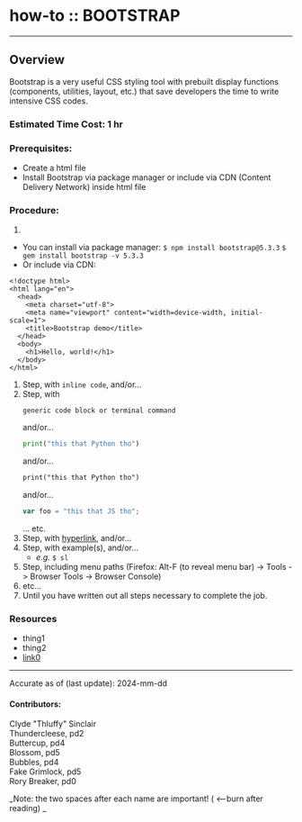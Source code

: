 # how-to :: BOOTSTRAP
---
## Overview
Bootstrap is a very useful CSS styling tool with prebuilt display functions (components, utilities, layout, etc.) that save developers the time to write intensive CSS codes.

### Estimated Time Cost: 1 hr

### Prerequisites:

- Create a html file
- Install Bootstrap via package manager or include via CDN (Content Delivery Network) inside html file

### Procedure:
1. 
- You can install via package manager:
`$ npm install bootstrap@5.3.3`
`$ gem install bootstrap -v 5.3.3`
- Or include via CDN:
```
<!doctype html>
<html lang="en">
  <head>
    <meta charset="utf-8">
    <meta name="viewport" content="width=device-width, initial-scale=1">
    <title>Bootstrap demo</title>
  </head>
  <body>
    <h1>Hello, world!</h1>
  </body>
</html>
```
1. Step, with `inline code`, and/or...
1. Step, with
    ```
    generic code block or terminal command
    ```
   and/or...
    ```python
    print("this that Python tho")
    ```
   and/or...
    ```html
    print("this that Python tho")
    ```
   and/or...
    ```javascript
    var foo = "this that JS tho";
    ```
   ... etc.
1. Step, with [hyperlink](https://xkcd.com),  and/or...
1. Step, with example(s), and/or...
   - *e.g.* `$ sl`    
1. Step, including menu paths (Firefox: Alt-F (to reveal menu bar) -> Tools -> Browser Tools -> Browser Console)
1. etc...
1. Until you have written out all steps necessary to complete the job.

### Resources
* thing1
* thing2
* [link0](https://xkcd.com)
 
---

Accurate as of (last update): 2024-mm-dd

#### Contributors:  
Clyde "Thluffy" Sinclair  
Thundercleese, pd2  
Buttercup, pd4  
Blossom, pd5  
Bubbles, pd4  
Fake Grimlock, pd5  
Rory Breaker, pd0  

_Note: the two spaces after each name are important! ( <--burn after reading)  _
